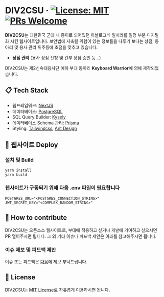 # DIV2CSU &middot; [![License: MIT](https://img.shields.io/badge/License-MIT-yellow.svg)](https://opensource.org/licenses/MIT) [![PRs Welcome](https://img.shields.io/badge/PRs-welcome-brightgreen.svg)](https://github.com/jaycho1214/DIV2CSU/pulls)

**DIV2CSU**는 대한민국 군대 내 종이로 되어있던 아날로그식 일처리를 일정 부분 디지털화 시킨 웹사이트입니다. 보안법에 저촉될 위험이 있는 정보들을 다루기 보다는 상점, 동아리 및 용사 관리 위주등에 초점을 맞추고 있습니다.

- **상점 관리** (용사 상점 신청 및 간부 상점 승인 등...)

DIV2CSU는 제2신속대응사단 예하 부대 동아리 **Keyboard Warrior**에 의해 제작되었습니다.

## 📋 Tech Stack

- 웹프레임워크: [NextJS](https://nextjs.org/)
- 데이터베이스: [PostgreSQL](https://postgresql.org/)
- SQL Query Builder: [Kysely](https://kysely.dev/)
- 데이터베이스 Schema 관리: [Prisma](https://www.prisma.io/)
- Styling: [Tailwindcss](https://tailwindcss.com/), [Ant Design](https://ant.design/)


## 🎉 웹사이트 Deploy
### 설치 및 Build
```
yarn install
yarn build
```

### 웹사이트가 구동되기 위해 다음 .env 파일이 필요합니다
```
POSTGRES_URL="<POSTGRES_CONNECTION_STRING>"
JWT_SECRET_KEY="<COMPLEX_RANDOM_STRING>"
```

## 👏 How to contribute

DIV2CSU는 오픈소스 웹사이트로, 부대에 적용하고 싶거나 개발에 기여하고 싶으시면 PR 열어주시면 됩니다. 그 외 기타 이슈나 피드백 제안은 아래를 참고해주시면 됩니다.

### 이슈 제보 및 피드백 제안

이슈 또는 피드백은 [다음](https://github.com/jaycho1214/DIV2CSU/issues)에 제보 부탁드립니다.


## 📄 License

DIV2CSU는 [MIT License](https://github.com/jaycho1214/DIV2CSU/blob/main/LICENSE)로 자유롭게 이용하시면 됩니다.

